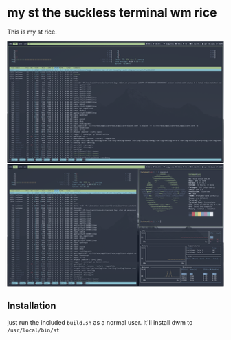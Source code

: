 # my st the suckless terminal wm rice

This is my st rice. 

![screenshot 1](./screenshots/screen_1.jpg)
![screenshot 2](./screenshots/screen_2.jpg)

## Installation

just run the included `build.sh` as a normal user. It'll install dwm to `/usr/local/bin/st`
